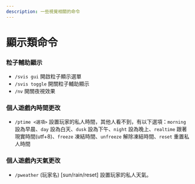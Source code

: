 ```yaml
---
description: 一些視覺相關的命令
---
```


# 顯示類命令

### 粒子輔助顯示

* `/svis gui` 開啟粒子顯示選單
* `/svis toggle` 開關粒子輔助顯示
* `/nv` 開關夜視效果

### 個人遊戲內時間更改

* `/ptime <選項>` 設置玩家的私人時間，其他人看不到，有以下選項：`morning` 設為早晨、`day` 設為白天、`dusk` 設為下午、`night` 設為晚上、`realtime` 跟著現實時間(utf+8)、`freeze` 凍結時間、`unfreeze` 解除凍結時間、`reset` 重置私人時間

### 個人遊戲內天氣更改

* `/pweather` (玩家名) \[sun/rain/reset] 設置玩家的私人天氣。
